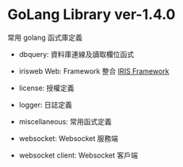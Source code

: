 # GoLang Library ver-1.4.0

常用 golang 函式庫定義

- dbquery: 資料庫連線及讀取欄位函式

- irisweb Web: Framework 整合 [IRIS Framework](https://iris-go.com/)

- license: 授權定義

- logger: 日誌定義

- miscellaneous: 常用函式定義

- websocket: Websocket 服務端

- websocket client: Websocket 客戶端
